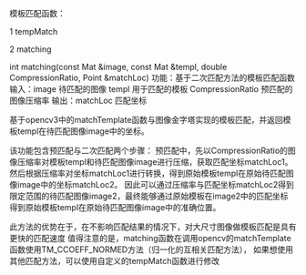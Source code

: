 模板匹配函数：

1 tempMatch

2 matching

int matching(const Mat &image, const Mat &templ, double CompressionRatio, Point &matchLoc) 
功能：基于二次匹配方法的模板匹配函数
输入：image 待匹配的图像
     templ 用于匹配的模板
     CompressionRatio 预匹配的图像压缩率
输出：matchLoc 匹配坐标

基于opencv3中的matchTemplate函数与图像金字塔实现的模板匹配，并返回模板templ在待匹配图像image中的坐标。

该功能包含预匹配与二次匹配两个步骤：
预匹配中，先以CompressionRatio的图像压缩率对模板templ和待匹配图像image进行压缩，获取匹配坐标matchLoc1。
然后根据压缩率对坐标matchLoc1进行转换，得到原始模板templ在原始待匹配图像image中的坐标matchLoc2。
因此可以通过压缩率与匹配坐标matchLoc2得到限定范围的待匹配图像image2，最终能够通过原始模板在image2中的匹配坐标
得到原始模板templ在原始待匹配图像image中的准确位置。

此方法的优势在于，在不影响匹配结果的情况下，对大尺寸图像做模板匹配是具有更快的匹配速度
值得注意的是，matching函数在调用opencv的matchTemplate函数使用TM_CCOEFF_NORMED方法（归一化的互相关匹配方法），
如果想使用其他匹配方法，可以使用自定义的tempMatch函数进行修改

